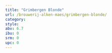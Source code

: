 ```yaml
---
title: "Grimbergen Blonde"
url: /brouwerij-alken-maes/grimbergen-blonde/
category: 
style: 
abv: 6.7
ibu: 0
srm: 0
upc: 0
---
```


